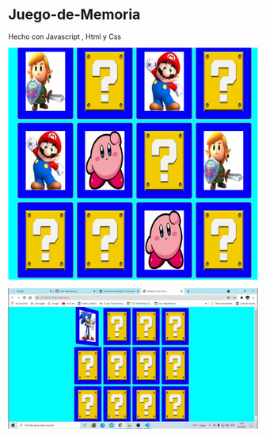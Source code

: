 # Juego-de-Memoria
Hecho con Javascript , Html y Css

![](img/Screenshot_5.jpg)









![](img/gif.gif.gif)
